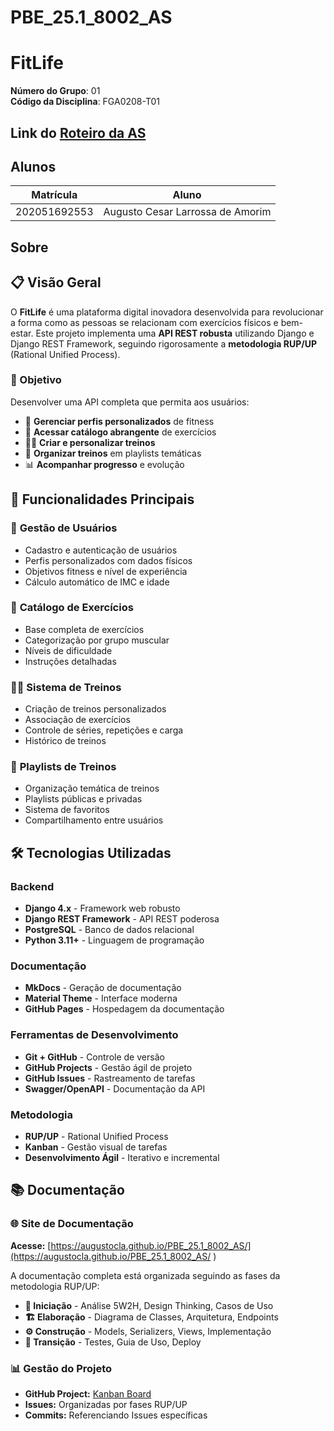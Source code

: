# PBE_25.1_8002_AS

# FitLife 

**Número do Grupo**: 01<br>
**Código da Disciplina**: FGA0208-T01<br>

## Link do [Roteiro da AS](https://jonh-carvalho.github.io/PBE_25.1_8002/AS/)

## Alunos
|Matrícula | Aluno |
| -- | -- |
| 202051692553  |  Augusto Cesar Larrossa de Amorim |

## Sobre 
## 📋 Visão Geral

O **FitLife** é uma plataforma digital inovadora desenvolvida para revolucionar a forma como as pessoas se relacionam com exercícios físicos e bem-estar. Este projeto implementa uma **API REST robusta** utilizando Django e Django REST Framework, seguindo rigorosamente a **metodologia RUP/UP** (Rational Unified Process).

### 🎯 Objetivo

Desenvolver uma API completa que permita aos usuários:

- 👤 **Gerenciar perfis personalizados** de fitness
- 💪 **Acessar catálogo abrangente** de exercícios
- 🏃‍♂️ **Criar e personalizar treinos**
- 📱 **Organizar treinos** em playlists temáticas
- 📊 **Acompanhar progresso** e evolução

## 🚀 Funcionalidades Principais

### 👥 **Gestão de Usuários**
- Cadastro e autenticação de usuários
- Perfis personalizados com dados físicos
- Objetivos fitness e nível de experiência
- Cálculo automático de IMC e idade

### 💪 **Catálogo de Exercícios**
- Base completa de exercícios
- Categorização por grupo muscular
- Níveis de dificuldade
- Instruções detalhadas

### 🏃‍♂️ **Sistema de Treinos**
- Criação de treinos personalizados
- Associação de exercícios
- Controle de séries, repetições e carga
- Histórico de treinos

### 📱 **Playlists de Treinos**
- Organização temática de treinos
- Playlists públicas e privadas
- Sistema de favoritos
- Compartilhamento entre usuários

## 🛠️ Tecnologias Utilizadas

### **Backend**
- **Django 4.x** - Framework web robusto
- **Django REST Framework** - API REST poderosa
- **PostgreSQL** - Banco de dados relacional
- **Python 3.11+** - Linguagem de programação

### **Documentação**
- **MkDocs** - Geração de documentação
- **Material Theme** - Interface moderna
- **GitHub Pages** - Hospedagem da documentação

### **Ferramentas de Desenvolvimento**
- **Git + GitHub** - Controle de versão
- **GitHub Projects** - Gestão ágil de projeto
- **GitHub Issues** - Rastreamento de tarefas
- **Swagger/OpenAPI** - Documentação da API

### **Metodologia**
- **RUP/UP** - Rational Unified Process
- **Kanban** - Gestão visual de tarefas
- **Desenvolvimento Ágil** - Iterativo e incremental

## 📚 Documentação

### 🌐 **Site de Documentação**
**Acesse:** [https://augustocla.github.io/PBE_25.1_8002_AS/](https://augustocla.github.io/PBE_25.1_8002_AS/ )

A documentação completa está organizada seguindo as fases da metodologia RUP/UP:

- **🎯 Iniciação** - Análise 5W2H, Design Thinking, Casos de Uso
- **🏗️ Elaboração** - Diagrama de Classes, Arquitetura, Endpoints
- **⚙️ Construção** - Models, Serializers, Views, Implementação
- **🚀 Transição** - Testes, Guia de Uso, Deploy

### 📊 **Gestão do Projeto**
- **GitHub Project:** [Kanban Board](https://github.com/users/AugustoCLA/projects/2 )
- **Issues:** Organizadas por fases RUP/UP
- **Commits:** Referenciando Issues específicas


